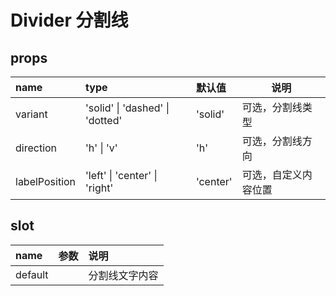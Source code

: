 # Divider 分割线

## props

| name          | type                            | 默认值   | 说明                 |
| :------------ | :------------------------------ | :------- | -------------------- |
| variant       | 'solid' \| 'dashed' \| 'dotted' | 'solid'  | 可选，分割线类型     |
| direction     | 'h' \| 'v'                      | 'h'      | 可选，分割线方向     |
| labelPosition | 'left' \| 'center' \| 'right'   | 'center' | 可选，自定义内容位置 |

## slot

| name    | 参数 | 说明           |
| :------ | :--- | :------------- |
| default |      | 分割线文字内容 |
